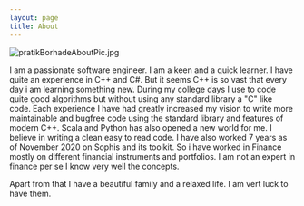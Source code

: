 ```yaml
---
layout: page
title: About
---
```


![pratikBorhadeAboutPic.jpg]({{site.baseurl}}/res/pratikBorhadeAboutPic.jpg)
<p class="message">

</p>
I am a passionate software engineer. I am a keen and a quick learner. I have quite an experience in C++ and C#. But it seems C++ is so vast that every day i am learning something new. During my college days I use to code quite good algorithms but without using any standard library a "C" like code. Each experience I have had greatly increased my vision to write more maintainable and bugfree code using the standard library and features of modern C++. Scala and Python has also opened a new world for me. I believe in writing a clean easy to read code. I have also worked 7 years as of November 2020 on Sophis and its toolkit. So i have worked in Finance mostly on different financial instruments and portfolios. I am not an expert in finance per se I know very well the concepts.

Apart from that I have a beautiful family and a relaxed life. I am vert luck to have them.  
